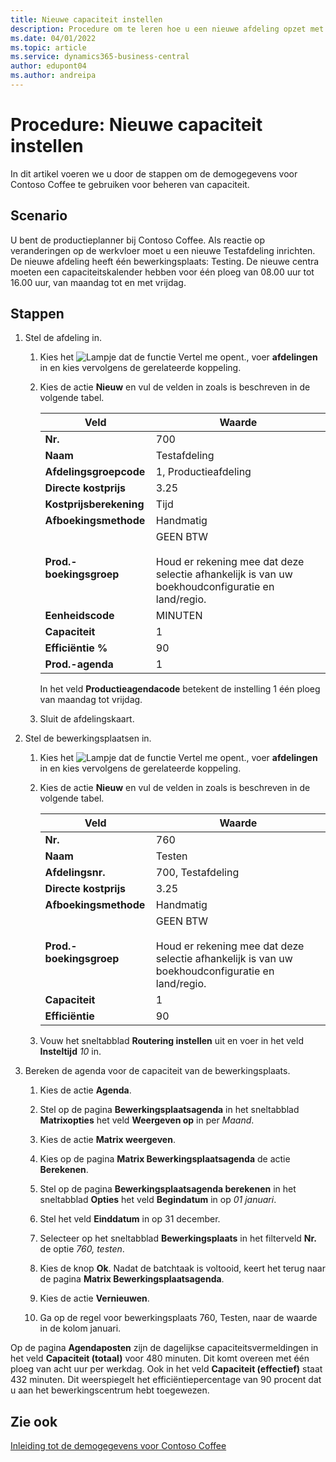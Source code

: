 ```yaml
---
title: Nieuwe capaciteit instellen
description: Procedure om te leren hoe u een nieuwe afdeling opzet met een capaciteitskalender voor één ploeg in Business Central.
ms.date: 04/01/2022
ms.topic: article
ms.service: dynamics365-business-central
author: edupont04
ms.author: andreipa
---
```


# Procedure: Nieuwe capaciteit instellen

In dit artikel voeren we u door de stappen om de demogegevens voor Contoso Coffee te gebruiken voor beheren van capaciteit.  

## Scenario

U bent de productieplanner bij Contoso Coffee. Als reactie op veranderingen op de werkvloer moet u een nieuwe Testafdeling inrichten. De nieuwe afdeling heeft één bewerkingsplaats: Testing. De nieuwe centra moeten een capaciteitskalender hebben voor één ploeg van 08.00 uur tot 16.00 uur, van maandag tot en met vrijdag.  

## Stappen

1. Stel de afdeling in.

    1. Kies het ![Lampje dat de functie Vertel me opent.](../../media/ui-search/search_small.png "Vertel me wat u wilt doen"), voer **afdelingen** in en kies vervolgens de gerelateerde koppeling.  

    2. Kies de actie **Nieuw** en vul de velden in zoals is beschreven in de volgende tabel.  

        |Veld  |Waarde  |
        |---------|---------|
        |**Nr.** |700|
        |**Naam** |Testafdeling|
        |**Afdelingsgroepcode** |1, Productieafdeling|
        |**Directe kostprijs**|3.25|
        |**Kostprijsberekening**|Tijd|
        |**Afboekingsmethode**|Handmatig|
        |**Prod.-boekingsgroep**|GEEN BTW</br></br>Houd er rekening mee dat deze selectie afhankelijk is van uw boekhoudconfiguratie en land/regio.|
        |**Eenheidscode** |MINUTEN|
        |**Capaciteit** |1|
        |**Efficiëntie %** |90|
        |**Prod.-agenda** |1|

        In het veld **Productieagendacode** betekent de instelling 1 één ploeg van maandag tot vrijdag.

    3. Sluit de afdelingskaart.

2. Stel de bewerkingsplaatsen in.

    1. Kies het ![Lampje dat de functie Vertel me opent.](../../media/ui-search/search_small.png "Vertel me wat u wilt doen"), voer **afdelingen** in en kies vervolgens de gerelateerde koppeling.  

    2. Kies de actie **Nieuw** en vul de velden in zoals is beschreven in de volgende tabel.  

        |Veld  |Waarde  |
        |---------|---------|
        |**Nr.** |760|
        |**Naam** |Testen|
        |**Afdelingsnr.** |700, Testafdeling|
        |**Directe kostprijs**|3.25|
        |**Afboekingsmethode**|Handmatig|
        |**Prod.-boekingsgroep**|GEEN BTW</br></br>Houd er rekening mee dat deze selectie afhankelijk is van uw boekhoudconfiguratie en land/regio.|
        |**Capaciteit** |1|
        |**Efficiëntie** |90|
    3. Vouw het sneltabblad **Routering instellen** uit en voer in het veld **Insteltijd** *10* in.  

3. Bereken de agenda voor de capaciteit van de bewerkingsplaats.  

    1. Kies de actie **Agenda**.  

    2. Stel op de pagina **Bewerkingsplaatsagenda** in het sneltabblad **Matrixopties** het veld **Weergeven op** in per *Maand*.  

    3. Kies de actie **Matrix weergeven**.  

    4. Kies op de pagina **Matrix Bewerkingsplaatsagenda** de actie **Berekenen**.  

    5. Stel op de pagina **Bewerkingsplaatsagenda berekenen** in het sneltabblad **Opties** het veld **Begindatum** in op *01 januari*.  

    6. Stel het veld **Einddatum** in op 31 december.  

    7. Selecteer op het sneltabblad **Bewerkingsplaats** in het filterveld **Nr.** de optie *760, testen*.  

    8. Kies de knop **Ok**. Nadat de batchtaak is voltooid, keert het terug naar de pagina **Matrix Bewerkingsplaatsagenda**.  

    9. Kies de actie **Vernieuwen**.  

    10. Ga op de regel voor bewerkingsplaats 760, Testen, naar de waarde in de kolom januari.  

Op de pagina **Agendaposten** zijn de dagelijkse capaciteitsvermeldingen in het veld **Capaciteit (totaal)** voor 480 minuten. Dit komt overeen met één ploeg van acht uur per werkdag. Ook in het veld **Capaciteit (effectief)** staat 432 minuten. Dit weerspiegelt het efficiëntiepercentage van 90 procent dat u aan het bewerkingscentrum hebt toegewezen.  

## Zie ook

[Inleiding tot de demogegevens voor Contoso Coffee](../contoso-coffee-intro.md)  
